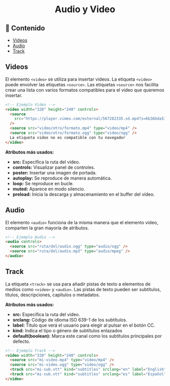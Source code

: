 <h1 align="center">Audio y Video</h1>

<h2>📑 Contenido</h2>

- [Videos](#videos)
- [Audio](#audio)
- [Track](#track)

## Videos

El elemento `<video>` se utiliza para insertar videos. La etiqueta `<video>` puede envolver las etiquetas `<source>`. Las etiquetas `<source>` nos facilita crear una lista con varios formatos compatibles para el video que queremos insertar.

```html
<!-- Ejemplo Video -->
<video width="320" height="240" controls>
  <source
    src="https://player.vimeo.com/external/567282335.sd.mp4?s=6b36bda539f3a3fb1f6106160d843de81b8bae86&profile_id=165&oauth2_token_id=57447761"
  />
  <source src="video/otro/formato.mp4" type="video/mp4" />
  <source src="video/otro/formato.ogg" type="video/ogg" />
  La etiqueta video no es compatible con tu navegador
</video>
```

**Atributos más usados:**

- **src:** Especifica la ruta del video.
- **controls:** Visualizar panel de controles.
- **poster:** Insertar una imagen de portada.
- **autoplay:** Se reproduce de manera automática.
- **loop:** Se reproduce en bucle.
- **muted:** Aparece en modo silencio.
- **preload:** Inicia la descarga y almacenamiento en el buffer del vídeo.

## Audio

El elemento `<audio>` funciona de la misma manera que el elemento video, comparten la gran mayoría de atributos.

```html
<!-- Ejemplo Audio -->
<audio controls>
  <source src="ruta/del/audio.ogg" type="audio/ogg" />
  <source src="ruta/del/audio.mp3" type="audio/mpeg" />
</audio>
```

## Track

La etiqueta `<track>` se usa para añadir pistas de texto a elementos de medios como `<video>` y `<audio>`. Las pistas de texto pueden ser subtítulos, títulos, descripciones, capítulos o metadatos.

**Atributos más usados:**

- **src:** Especifica la ruta del video.
- **srclang:** Código de idioma ISO 639-1 de los subtítulos.
- **label:** Título que verá el usuario para elegir al pulsar en el botón CC.
- **kind:** Indica el tipo o género de subtítulos enlazados
- **default(boolean):** Marca este canal como los subtítulos principales por defecto.

```html
<!-- Ejemplo Track -->
<video width="320" height="240" controls>
  <source src="mi-video.mp4" type="video/mp4" />
  <source src="mi-video.ogg" type="video/ogg" />
  <track src="mi-sub.vtt" kind="subtitles" srclang="en" label="English" />
  <track src="mi-sub.vtt" kind="subtitles" srclang="es" label="Español" />
</video>
```
